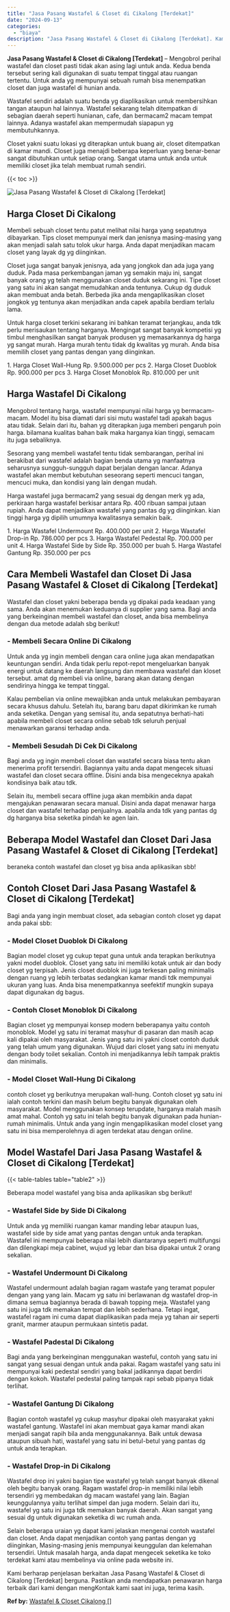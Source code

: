 ```yaml
---
title: "Jasa Pasang Wastafel & Closet di Cikalong [Terdekat]"
date: "2024-09-13"
categories: 
  - "biaya"
description: "Jasa Pasang Wastafel & Closet di Cikalong [Terdekat]. Kami berharap penjelasan berkaitan Jasa Pasang Wastafel & Closet di Cikalong [Terdekat] berguna. Past..."
---
```


**Jasa Pasang Wastafel & Closet di Cikalong \[Terdekat\]** – Mengobrol perihal wastafel dan closet pasti tidak akan asing lagi untuk anda. Kedua benda tersebut sering kali digunakan di suatu tempat tinggal atau ruangan tertentu. Untuk anda yg mempunyai sebuah rumah bisa menempatkan closet dan juga wastafel di hunian anda.

Wastafel sendiri adalah suatu benda yg diaplikasikan untuk membersihkan tangan ataupun hal lainnya. Wastafel sekarang telah ditempatkan di sebagian daerah seperti hunianan, cafe, dan bermacam2 macam tempat lainnya. Adanya wastafel akan mempermudah siapapun yg membutuhkannya.

Closet yakni suatu lokasi yg diterapkan untuk buang air, closet ditempatkan di kamar mandi. Closet juga menajdi beberapa keperluan yang benar-benar sangat dibutuhkan untuk setiap orang. Sangat utama untuk anda untuk memiliki closet jika telah membuat rumah sendiri.

{{< toc >}}

![Jasa Pasang Wastafel & Closet di Cikalong [Terdekat]](/images/wastafel-closet-murah51.png)

## Harga Closet Di Cikalong

Membeli sebuah closet tentu patut melihat nilai harga yang sepatutnya dibayarkan. Tips closet mempunyai merk dan jenisnya masing-masing yang akan menjadi salah satu tolok ukur harga. Anda dapat menjadikan macam closet yang layak dg yg diinginkan.

Closet juga sangat banyak jenisnya, ada yang jongkok dan ada juga yang duduk. Pada masa perkembangan jaman yg semakin maju ini, sangat banyak orang yg telah menggunakan closet duduk sekarang ini. Tipe closet yang satu ini akan sangat memudahkan anda tentunya. Cukup dg duduk akan membuat anda betah. Berbeda jika anda mengaplikasikan closet jongkok yg tentunya akan menjadikan anda capek apabila berdiam terlalu lama.

Untuk harga closet terkini sekarang ini bahkan teramat terjangkau, anda tdk perlu merisaukan tentang harganya. Mengingat sangat banyak kompetisi yg timbul menghasilkan sangat banyak produsen yg memasarkannya dg harga yg sangat murah. Harga murah tentu tidak dg kwalitas yg murah. Anda bisa memilih closet yang pantas dengan yang diinginkan.

1\. Harga Closet Wall-Hung Rp. 9.500.000 per pcs 2. Harga Closet Duoblok Rp. 900.000 per pcs 3. Harga Closet Monoblok Rp. 810.000 per unit

## Harga Wastafel Di Cikalong

Mengobrol tentang harga, wastafel mempunyai nilai harga yg bermacam-macam. Model itu bisa diamati dari sisi mutu wastafel tadi apakah bagus atau tidak. Selain dari itu, bahan yg diterapkan juga memberi pengaruh poin harga. bilamana kualitas bahan baik maka harganya kian tinggi, semacam itu juga sebaliknya.

Sesorang yang membeli wastafel tentu tidak sembarangan, perihal ini berakibat dari wastafel adalah bagian benda utama yg manfaatnya seharusnya sungguh-sungguh dapat berjalan dengan lancar. Adanya wastafel akan membut kebutuhan seseorang seperti mencuci tangan, mencuci muka, dan kondisi yang lain dengan mudah.

Harga wastafel juga bermacam2 yang sesuai dg dengan merk yg ada, perkiraan harga wastafel berkisar antara Rp. 400 ribuan sampai jutaan rupiah. Anda dapat menjadikan wastafel yang pantas dg yg diinginkan. kian tinggi harga yg dipilih umumnya kwalitasnya semakin baik.

1\. Harga Wastafel Undermount Rp. 400.000 per unit 2. Harga Wastafel Drop-in Rp. 786.000 per pcs 3. Harga Wastafel Pedestal Rp. 700.000 per unit 4. Harga Wastafel Side by Side Rp. 350.000 per buah 5. Harga Wastafel Gantung Rp. 350.000 per pcs

## Cara Membeli Wastafel dan Closet Di Jasa Pasang Wastafel & Closet di Cikalong \[Terdekat\]

Wastafel dan closet yakni beberapa benda yg dipakai pada keadaan yang sama. Anda akan menemukan keduanya di supplier yang sama. Bagi anda yang berkeinginan membeli wastafel dan closet, anda bisa membelinya dengan dua metode adalah sbg berikut!

### \- Membeli Secara Online Di Cikalong

Untuk anda yg ingin membeli dengan cara online juga akan mendapatkan keuntungan sendiri. Anda tidak perlu repot-repot mengeluarkan banyak energi untuk datang ke daerah langsung dan membawa wastafel dan kloset tersebut. amat dg membeli via online, barang akan datang dengan sendirinya hingga ke tempat tinggal.

Kalau pembelian via online mewajibkan anda untuk melakukan pembayaran secara khusus dahulu. Setelah itu, barang baru dapat dikirimkan ke rumah anda seketika. Dengan yang semisal itu, anda sepatutnya berhati-hati apabila membeli closet secara online sebab tdk seluruh penjual menawarkan garansi terhadap anda.

### \- Membeli Sesudah Di Cek Di Cikalong

Bagi anda yg ingin membeli closet dan wastafel secara biasa tentu akan menerima profit tersendiri. Bagiannya yaitu anda dapat mengecek situasi wastafel dan closet secara offline. Disini anda bisa mengeceknya apakah kondisinya baik atau tdk.

Selain itu, membeli secara offline juga akan membikin anda dapat mengajukan penawaran secara manual. Disini anda dapat menawar harga closet dan wastafel terhadap penjualnya. apabila anda tdk yang pantas dg dg harganya bisa seketika pindah ke agen lain.

## Beberapa Model Wastafel dan Closet Dari Jasa Pasang Wastafel & Closet di Cikalong \[Terdekat\]

beraneka contoh wastafel dan closet yg bisa anda aplikasikan sbb!

## Contoh Closet Dari Jasa Pasang Wastafel & Closet di Cikalong \[Terdekat\]

Bagi anda yang ingin membuat closet, ada sebagian contoh closet yg dapat anda pakai sbb:

### \- Model Closet Duoblok Di Cikalong

Bagian model closet yg cukup tepat guna untuk anda terapkan berikutnya yakni model duoblok. Closet yang satu ini memiliki kotak untuk air dan body closet yg terpisah. Jenis closet duoblok ini juga terkesan paling minimalis dengan ruang yg lebih terbatas sedangkan kamar mandi tdk mempunyai ukuran yang luas. Anda bisa menempatkannya seefektif mungkin supaya dapat digunakan dg bagus.

### \- Contoh Closet Monoblok Di Cikalong

Bagian closet yg mempunyai konsep modern beberapanya yaitu contoh monoblok. Model yg satu ini teramat masyhur di pasaran dan masih acap kali dipakai oleh masyarakat. Jenis yang satu ini yakni closet contoh duduk yang telah umum yang digunakan. Wujud dari closet yang satu ini menyatu dengan body toilet sekalian. Contoh ini menjadikannya lebih tampak praktis dan minimalis.

### \- Model Closet Wall-Hung Di Cikalong

contoh closet yg berikutnya merupakan wall-hung. Contoh closet yg satu ini ialah contoh terkini dan masih belum begitu banyak digunakan oleh masyarakat. Model menggunakan konsep terupdate, harganya malah masih amat mahal. Contoh yg satu ini telah begitu banyak digunakan pada hunian-rumah minimalis. Untuk anda yang ingin mengaplikasikan model closet yang satu ini bisa memperolehnya di agen terdekat atau dengan online.

## Model Wastafel Dari Jasa Pasang Wastafel & Closet di Cikalong \[Terdekat\]

{{< table-tables table="table2" >}}

Beberapa model wastafel yang bisa anda aplikasikan sbg berikut!

### \- Wastafel Side by Side Di Cikalong

Untuk anda yg memiliki ruangan kamar manding lebar ataupun luas, wastafel side by side amat yang pantas dengan untuk anda terapkan. Wastafel ini mempunyai beberapa nilai lebih diantaranya seperti multifungsi dan dilengkapi meja cabinet, wujud yg lebar dan bisa dipakai untuk 2 orang sekalian.

### \- Wastafel Undermount Di Cikalong

Wastafel undermount adalah bagian ragam wastafe yang teramat populer dengan yang yang lain. Macam yg satu ini berlawanan dg wastafel drop-in dimana semua bagiannya berada di bawah topping meja. Wastafel yang satu ini juga tdk memakan tempat dan lebih sederhana. Tetapi ingat, wastafel ragam ini cuma dapat diaplikasikan pada meja yg tahan air seperti granit, marmer ataupun permukaan sintetis padat.

### \- Wastafel Padestal Di Cikalong

Bagi anda yang berkeinginan menggunakan wasteful, contoh yang satu ini sangat yang sesuai dengan untuk anda pakai. Ragam wastafel yang satu ini mempunyai kaki pedestal sendiri yang bakal jadikannya dapat berdiri dengan kokoh. Wastafel pedestal paling tampak rapi sebab pipanya tidak terlihat.

### \- Wastafel Gantung Di Cikalong

Bagian contoh wastafel yg cukup masyhur dipakai oleh masyarakat yakni wastafel gantung. Wastafel ini akan membuat gaya kamar mandi akan menjadi sangat rapih bila anda menggunakannya. Baik untuk dewasa ataupun sibuah hati, wastafel yang satu ini betul-betul yang pantas dg untuk anda terapkan.

### \- Wastafel Drop-in Di Cikalong

Wastafel drop ini yakni bagian tipe wastafel yg telah sangat banyak dikenal oleh begitu banyak orang. Ragam wastafel drop-in memiliki nilai lebih tersendiri yg membedakan dg macam wastafel yang lain. Bagian keunggulannya yaitu terlihat simpel dan juga modern. Selain dari itu, wastafel yg satu ini juga tdk memakan banyak daerah. Akan sangat yang sesuai dg untuk digunakan seketika di wc rumah anda.

Selain beberapa uraian yg dapat kami jelaskan mengenai contoh wastafel dan closet. Anda dapat menjadikan contoh yang pantas dengan yg diinginkan, Masing-masing jenis mempunyai keunggulan dan kelemahan tersendiri. Untuk masalah harga, anda dapat mengecek seketika ke toko terdekat kami atau membelinya via online pada website ini.

Kami berharap penjelasan berkaitan Jasa Pasang Wastafel & Closet di Cikalong \[Terdekat\] berguna. Pastikan anda mendapatkan penawaran harga terbaik dari kami dengan mengKontak kami saat ini juga, terima kasih.

**Ref by:** [Wastafel & Closet Cikalong []](https://id.wikipedia.org/wiki/Wastafel)

